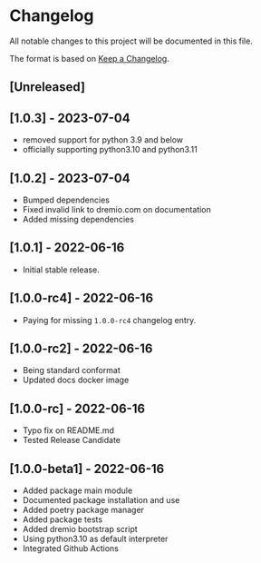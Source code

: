 # Changelog
All notable changes to this project will be documented in this file.

The format is based on [Keep a Changelog](https://keepachangelog.com/en/1.0.0/).

## [Unreleased]

## [1.0.3] - 2023-07-04
* removed support for python 3.9 and below
* officially supporting python3.10 and python3.11

## [1.0.2] - 2023-07-04
* Bumped dependencies
* Fixed invalid link to dremio.com on documentation
* Added missing dependencies

## [1.0.1] - 2022-06-16
* Initial stable release.

## [1.0.0-rc4] - 2022-06-16
* Paying for missing `1.0.0-rc4` changelog entry.

## [1.0.0-rc2] - 2022-06-16
* Being standard conformat
* Updated docs docker image

## [1.0.0-rc] - 2022-06-16
* Typo fix on README.md
* Tested Release Candidate

## [1.0.0-beta1] - 2022-06-16
* Added package main module
* Documented package installation and use
* Added poetry package manager
* Added package tests
* Added dremio bootstrap script
* Using python3.10 as default interpreter
* Integrated Github Actions
